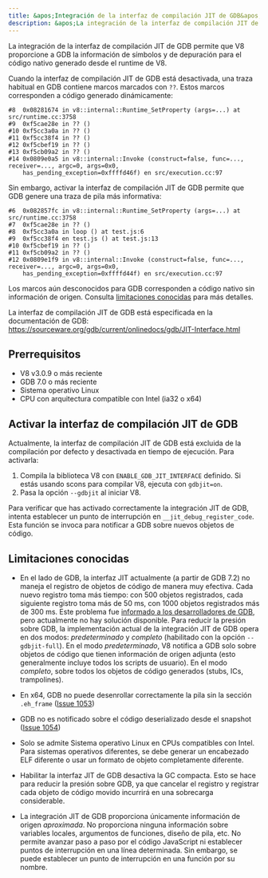 ```yaml
---
title: &apos;Integración de la interfaz de compilación JIT de GDB&apos;
description: &apos;La integración de la interfaz de compilación JIT de GDB permite que V8 proporcione a GDB la información de símbolos y de depuración para el código nativo generado desde el runtime de V8.&apos;
---
```

La integración de la interfaz de compilación JIT de GDB permite que V8 proporcione a GDB la información de símbolos y de depuración para el código nativo generado desde el runtime de V8.

Cuando la interfaz de compilación JIT de GDB está desactivada, una traza habitual en GDB contiene marcos marcados con `??`. Estos marcos corresponden a código generado dinámicamente:

```
#8  0x08281674 in v8::internal::Runtime_SetProperty (args=...) at src/runtime.cc:3758
#9  0xf5cae28e in ?? ()
#10 0xf5cc3a0a in ?? ()
#11 0xf5cc38f4 in ?? ()
#12 0xf5cbef19 in ?? ()
#13 0xf5cb09a2 in ?? ()
#14 0x0809e0a5 in v8::internal::Invoke (construct=false, func=..., receiver=..., argc=0, args=0x0,
    has_pending_exception=0xffffd46f) en src/execution.cc:97
```

Sin embargo, activar la interfaz de compilación JIT de GDB permite que GDB genere una traza de pila más informativa:

```
#6  0x082857fc in v8::internal::Runtime_SetProperty (args=...) at src/runtime.cc:3758
#7  0xf5cae28e in ?? ()
#8  0xf5cc3a0a in loop () at test.js:6
#9  0xf5cc38f4 en test.js () at test.js:13
#10 0xf5cbef19 in ?? ()
#11 0xf5cb09a2 in ?? ()
#12 0x0809e1f9 in v8::internal::Invoke (construct=false, func=..., receiver=..., argc=0, args=0x0,
    has_pending_exception=0xffffd44f) en src/execution.cc:97
```

Los marcos aún desconocidos para GDB corresponden a código nativo sin información de origen. Consulta [limitaciones conocidas](#known-limitations) para más detalles.

La interfaz de compilación JIT de GDB está especificada en la documentación de GDB: https://sourceware.org/gdb/current/onlinedocs/gdb/JIT-Interface.html

## Prerrequisitos

- V8 v3.0.9 o más reciente
- GDB 7.0 o más reciente
- Sistema operativo Linux
- CPU con arquitectura compatible con Intel (ia32 o x64)

## Activar la interfaz de compilación JIT de GDB

Actualmente, la interfaz de compilación JIT de GDB está excluida de la compilación por defecto y desactivada en tiempo de ejecución. Para activarla:

1. Compila la biblioteca V8 con `ENABLE_GDB_JIT_INTERFACE` definido. Si estás usando scons para compilar V8, ejecuta con `gdbjit=on`.
1. Pasa la opción `--gdbjit` al iniciar V8.

Para verificar que has activado correctamente la integración JIT de GDB, intenta establecer un punto de interrupción en `__jit_debug_register_code`. Esta función se invoca para notificar a GDB sobre nuevos objetos de código.

## Limitaciones conocidas

- En el lado de GDB, la interfaz JIT actualmente (a partir de GDB 7.2) no maneja el registro de objetos de código de manera muy efectiva. Cada nuevo registro toma más tiempo: con 500 objetos registrados, cada siguiente registro toma más de 50 ms, con 1000 objetos registrados más de 300 ms. Este problema fue [informado a los desarrolladores de GDB](https://sourceware.org/ml/gdb/2011-01/msg00002.html), pero actualmente no hay solución disponible. Para reducir la presión sobre GDB, la implementación actual de la integración JIT de GDB opera en dos modos: _predeterminado_ y _completo_ (habilitado con la opción `--gdbjit-full`). En el modo _predeterminado_, V8 notifica a GDB solo sobre objetos de código que tienen información de origen adjunta (esto generalmente incluye todos los scripts de usuario). En el modo _completo_, sobre todos los objetos de código generados (stubs, ICs, trampolines).

- En x64, GDB no puede desenrollar correctamente la pila sin la sección `.eh_frame` ([Issue 1053](https://bugs.chromium.org/p/v8/issues/detail?id=1053))

- GDB no es notificado sobre el código deserializado desde el snapshot ([Issue 1054](https://bugs.chromium.org/p/v8/issues/detail?id=1054))

- Solo se admite Sistema operativo Linux en CPUs compatibles con Intel. Para sistemas operativos diferentes, se debe generar un encabezado ELF diferente o usar un formato de objeto completamente diferente.

- Habilitar la interfaz JIT de GDB desactiva la GC compacta. Esto se hace para reducir la presión sobre GDB, ya que cancelar el registro y registrar cada objeto de código movido incurrirá en una sobrecarga considerable.

- La integración JIT de GDB proporciona únicamente información de origen _aproximada_. No proporciona ninguna información sobre variables locales, argumentos de funciones, diseño de pila, etc. No permite avanzar paso a paso por el código JavaScript ni establecer puntos de interrupción en una línea determinada. Sin embargo, se puede establecer un punto de interrupción en una función por su nombre.
